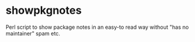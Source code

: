 # showpkgnotes
Perl script to show package notes in an easy-to read way without "has no maintainer" spam etc.
